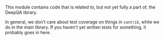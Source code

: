 This module contains code that is related to, but not yet fully a part of, the DeepQA library.

In general, we don't care about test coverage on things in `contrib`, while we do in the main
library.  If you haven't yet written tests for something, it probably goes in here.
